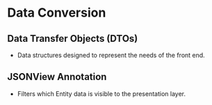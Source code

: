 # Data Conversion

## Data Transfer Objects (DTOs)
- Data structures designed to represent the needs of the front end.

## JSONView Annotation
- Filters which Entity data is visible to the presentation layer.

